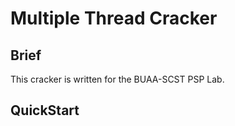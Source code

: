 # Multiple Thread Cracker 

## Brief

This cracker is written for the BUAA-SCST PSP Lab.

## QuickStart



